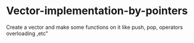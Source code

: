 # Vector-implementation-by-pointers
Create a vector and make some functions on it like push, pop, operators overloading ,etc" 
